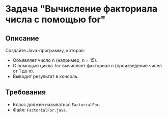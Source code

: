 # Задача "Вычисление факториала числа с помощью for"

## Описание

Создайте Java-программу, которая:

- Объявляет число n (например, n = 15).
- С помощью цикла `for` вычисляет факториал n (произведение чисел от 1 до n).
- Выводит результат в консоль.

## Требования

- Класс должен называться `FactorialFor`.
- Файл: `FactorialFor.java`.